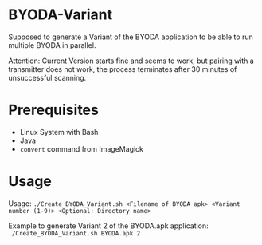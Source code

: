 # BYODA-Variant

Supposed to generate a Variant of the BYODA application to be able to run multiple BYODA in parallel.

Attention: Current Version starts fine and seems to work, but pairing with a transmitter 
does not work, the process terminates after 30 minutes of unsuccessful scanning.

# Prerequisites
* Linux System with Bash
* Java
* `convert` command from ImageMagick 

# Usage
Usage: `./Create_BYODA_Variant.sh <Filename of BYODA apk> <Variant number (1-9)> <Optional: Directory name>`

Example to generate Variant 2 of the BYODA.apk application: `./Create_BYODA_Variant.sh BYODA.apk 2`

